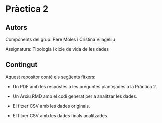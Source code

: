 # Pràctica 2

## Autors

Components del grup: Pere Moles i Cristina Vilagelilu

Assignatura: Tipologia i cicle de vida de les dades

## Contingut

Aquest repositor conté els següents fitxers:

- Un PDF amb les respostes a les preguntes plantejades a la Pràctica 2.

- Un Arxiu RMD amb el codi generat per a analitzar les dades.

- El fitxer CSV amb les dades originals.

- El fitxer CSV amb les dades finals analitzades.
